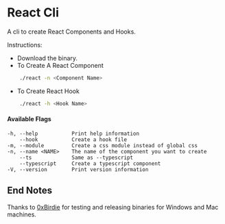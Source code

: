 # React Cli

A cli to create React Components and Hooks.

Instructions:

- Download the binary.
- To Create A React Component
```bash
    ./react -n <Component Name>
```
- To Create React Hook
```bash
    ./react -h <Hook Name>
```

#### Available Flags
```
-h, --help           Print help information
    --hook           Create a hook file
-m, --module         Create a css module instead of global css
-n, --name <NAME>    The name of the component you want to create
    --ts             Same as --typescript
    --typescript     Create a typescript component
-V, --version        Print version information
```


## End Notes
Thanks to [0xBirdie](https://github.com/itsmebirdie) for testing and releasing binaries for Windows and Mac machines.
